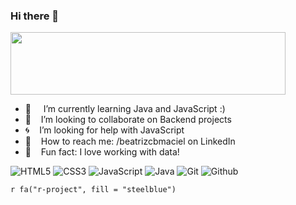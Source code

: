 ### Hi there 👋

<a href="https://codetrace.com/users/beatrizmaciel"><img src="https://codetrace.com/widget/beatrizmaciel" width="440" height="100" /></a>


- 🌱 &nbsp; &nbsp; I’m currently learning Java and JavaScript :)
- :floppy_disk: &nbsp;&nbsp;  I’m looking to collaborate on Backend projects
- :cyclone: &nbsp;&nbsp; I’m looking for help with JavaScript
- :paperclip: &nbsp;&nbsp; How to reach me: /beatrizcbmaciel on LinkedIn
- :watermelon: &nbsp;&nbsp; Fun fact: I love working with data!

<p>
<img src="https://camo.githubusercontent.com/2fad14d202b24de54ef28fb28fc41b3fe661fc22ca72ab6045ed280d277bb536/68747470733a2f2f696d672e736869656c64732e696f2f62616467652f2d48544d4c352d4533344632363f7374796c653d666c6174266c6f676f3d68746d6c35266c6f676f436f6c6f723d7768697465" alt="HTML5" />
<img src="https://camo.githubusercontent.com/08e3417e303c538f8e6007ab74f879c47fcce09ab7d874cd6cc9c0fb88219021/68747470733a2f2f696d672e736869656c64732e696f2f62616467652f2d435353332d3135373242363f7374796c653d666c6174266c6f676f3d63737333" alt="CSS3" />
<img src="https://camo.githubusercontent.com/7658d1ad6a074f994045303c9ef58ed75a64f066052d2ec92c15d94af80e1a79/68747470733a2f2f696d672e736869656c64732e696f2f62616467652f2d4a6176615363726970742d4637444631453f7374796c653d666c6174266c6f676f3d6a617661736372697074266c6f676f436f6c6f723d626c61636b" alt="JavaScript" />
<img src="https://img.shields.io/badge/-Java-007396?style=flat-square&logo=java" alt="Java" />
<img src="https://camo.githubusercontent.com/f7c3ee03e8c0f6b42e081dbc1d4baf4d524919bc7272ad550020871b8cd5ee98/68747470733a2f2f696d672e736869656c64732e696f2f62616467652f2d4769742d4630353033323f7374796c653d666c6174266c6f676f3d676974266c6f676f436f6c6f723d7768697465" alt="Git" />
<img src="https://camo.githubusercontent.com/3c91871f985d8db2a347c06153c64b5ada57e695d12c41e8f7750e05f0f7bd4a/68747470733a2f2f696d672e736869656c64732e696f2f62616467652f2d4769746875622d3138313731373f7374796c653d666c6174266c6f676f3d676974687562266c6f676f436f6c6f723d7768697465" alt="Github" />
</p>

`r fa("r-project", fill = "steelblue")` 
